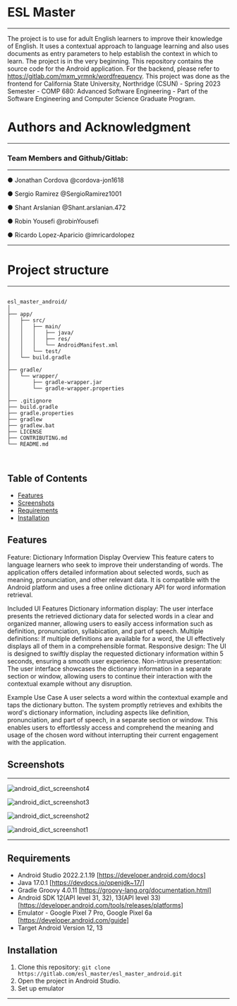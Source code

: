 # ESL Master
--------------
The project is to use for adult English learners to improve their knowledge of English. It uses a contextual approach to language learning and also uses documents as entry parameters to help establish the context in which to learn. The project is in the very beginning.
This repository contains the source code for the Android application. For the backend, please refer to https://gitlab.com/mxm_yrmnk/wordfrequency.
This project was done as the frontend for California State University, Northridge (CSUN) - Spring 2023 Semester - COMP 680: Advanced Software Engineering - Part of the Software Engineering and Computer Science Graduate Program.


# Authors and Acknowledgment
--------------

### Team Members and Github/Gitlab:
--------------
●	Jonathan Cordova          @cordova-jon1618

●	Sergio Ramirez 	          @SergioRamirez1001

●	Shant Arslanian 	        @Shant.arslanian.472

●	Robin Yousefi 	          @robinYousefi

●	Ricardo Lopez-Aparicio    @imricardolopez

--------------

# Project structure
--------------

```

esl_master_android/
│
├── app/
│   ├── src/
│   │   ├── main/
│   │   │   ├── java/
│   │   │   ├── res/
│   │   │   └── AndroidManifest.xml
│   │   └── test/
│   └── build.gradle
│
├── gradle/
│   └── wrapper/
│       ├── gradle-wrapper.jar
│       └── gradle-wrapper.properties
│
├── .gitignore
├── build.gradle
├── gradle.properties
├── gradlew
├── gradlew.bat
├── LICENSE
├── CONTRIBUTING.md
└── README.md



```
## Table of Contents

- [Features](#features)
- [Screenshots](#screenshots)
- [Requirements](#requirements)
- [Installation](#installation)

## Features

Feature: Dictionary Information Display
Overview
This feature caters to language learners who seek to improve their understanding of words. The application offers detailed information about selected words, such as meaning, pronunciation, and other relevant data. It is compatible with the Android platform and uses a free online dictionary API for word information retrieval.

Included UI Features
Dictionary information display: The user interface presents the retrieved dictionary data for selected words in a clear and organized manner, allowing users to easily access information such as definition, pronunciation, syllabication, and part of speech.
Multiple definitions: If multiple definitions are available for a word, the UI effectively displays all of them in a comprehensible format.
Responsive design: The UI is designed to swiftly display the requested dictionary information within 5 seconds, ensuring a smooth user experience.
Non-intrusive presentation: The user interface showcases the dictionary information in a separate section or window, allowing users to continue their interaction with the contextual example without any disruption.

Example Use Case
A user selects a word within the contextual example and taps the dictionary button. The system promptly retrieves and exhibits the word's dictionary information, including aspects like definition, pronunciation, and part of speech, in a separate section or window. This enables users to effortlessly access and comprehend the meaning and usage of the chosen word without interrupting their current engagement with the application.

## Screenshots
--------------

![android_dict_screenshot4](https://github.com/user-attachments/assets/3ae14633-5aa4-44a1-987a-99552c604a20)

![android_dict_screenshot3](https://github.com/user-attachments/assets/629554b4-7b4c-4894-8c77-db57b04c2314)

![android_dict_screenshot2](https://github.com/user-attachments/assets/1d652eaf-0503-41bb-9959-607842f3c74e)

![android_dict_screenshot1](https://github.com/user-attachments/assets/d503d8bd-bb36-49fd-917c-2b01757998e9)

--------------

## Requirements

- Android Studio 2022.2.1.19 [https://developer.android.com/docs]
- Java 17.0.1 [https://devdocs.io/openjdk~17/]
- Gradle Groovy 4.0.11 [https://groovy-lang.org/documentation.html]
- Android SDK 12(API level 31, 32), 13(API level 33) [https://developer.android.com/tools/releases/platforms]
- Emulator - Google Pixel 7 Pro, Google Pixel 6a [https://developer.android.com/guide]
- Target Android Version 12, 13

## Installation

1. Clone this repository: `git clone https://gitlab.com/esl_master/esl_master_android.git`
2. Open the project in Android Studio.
3. Set up emulator

--------------
